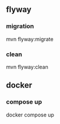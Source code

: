 ## flyway

### migration

mvn flyway:migrate

### clean

mvn flyway:clean

## docker

### compose up

docker compose up
